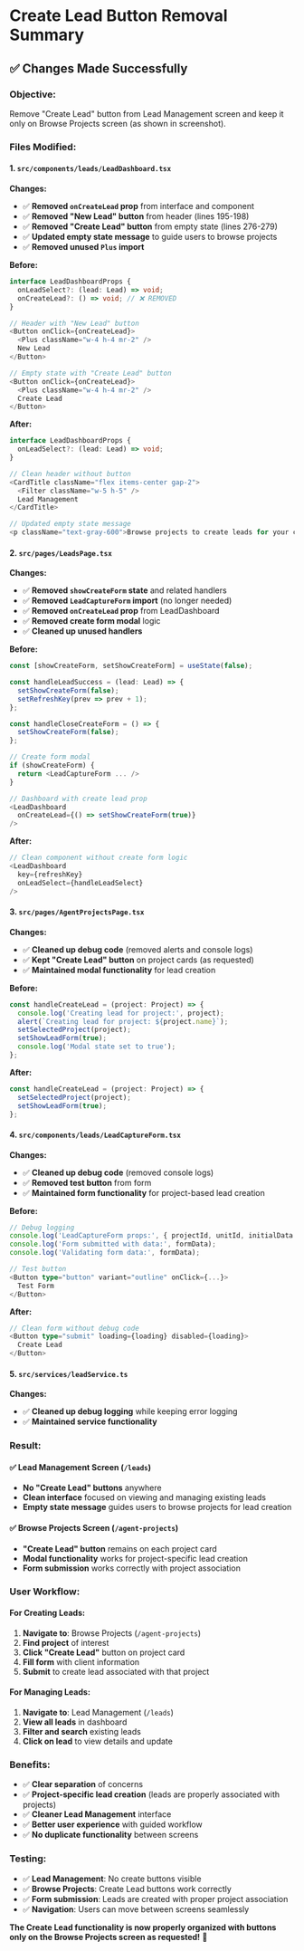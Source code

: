 # Create Lead Button Removal Summary

## ✅ **Changes Made Successfully**

### **Objective:**
Remove "Create Lead" button from Lead Management screen and keep it only on Browse Projects screen (as shown in screenshot).

### **Files Modified:**

#### **1. `src/components/leads/LeadDashboard.tsx`**
**Changes:**
- ✅ **Removed `onCreateLead` prop** from interface and component
- ✅ **Removed "New Lead" button** from header (lines 195-198)
- ✅ **Removed "Create Lead" button** from empty state (lines 276-279)
- ✅ **Updated empty state message** to guide users to browse projects
- ✅ **Removed unused `Plus` import**

**Before:**
```typescript
interface LeadDashboardProps {
  onLeadSelect?: (lead: Lead) => void;
  onCreateLead?: () => void; // ❌ REMOVED
}

// Header with "New Lead" button
<Button onClick={onCreateLead}>
  <Plus className="w-4 h-4 mr-2" />
  New Lead
</Button>

// Empty state with "Create Lead" button
<Button onClick={onCreateLead}>
  <Plus className="w-4 h-4 mr-2" />
  Create Lead
</Button>
```

**After:**
```typescript
interface LeadDashboardProps {
  onLeadSelect?: (lead: Lead) => void;
}

// Clean header without button
<CardTitle className="flex items-center gap-2">
  <Filter className="w-5 h-5" />
  Lead Management
</CardTitle>

// Updated empty state message
<p className="text-gray-600">Browse projects to create leads for your clients.</p>
```

#### **2. `src/pages/LeadsPage.tsx`**
**Changes:**
- ✅ **Removed `showCreateForm` state** and related handlers
- ✅ **Removed `LeadCaptureForm` import** (no longer needed)
- ✅ **Removed `onCreateLead` prop** from LeadDashboard
- ✅ **Removed create form modal** logic
- ✅ **Cleaned up unused handlers**

**Before:**
```typescript
const [showCreateForm, setShowCreateForm] = useState(false);

const handleLeadSuccess = (lead: Lead) => {
  setShowCreateForm(false);
  setRefreshKey(prev => prev + 1);
};

const handleCloseCreateForm = () => {
  setShowCreateForm(false);
};

// Create form modal
if (showCreateForm) {
  return <LeadCaptureForm ... />
}

// Dashboard with create lead prop
<LeadDashboard
  onCreateLead={() => setShowCreateForm(true)}
/>
```

**After:**
```typescript
// Clean component without create form logic
<LeadDashboard
  key={refreshKey}
  onLeadSelect={handleLeadSelect}
/>
```

#### **3. `src/pages/AgentProjectsPage.tsx`**
**Changes:**
- ✅ **Cleaned up debug code** (removed alerts and console logs)
- ✅ **Kept "Create Lead" button** on project cards (as requested)
- ✅ **Maintained modal functionality** for lead creation

**Before:**
```typescript
const handleCreateLead = (project: Project) => {
  console.log('Creating lead for project:', project);
  alert(`Creating lead for project: ${project.name}`);
  setSelectedProject(project);
  setShowLeadForm(true);
  console.log('Modal state set to true');
};
```

**After:**
```typescript
const handleCreateLead = (project: Project) => {
  setSelectedProject(project);
  setShowLeadForm(true);
};
```

#### **4. `src/components/leads/LeadCaptureForm.tsx`**
**Changes:**
- ✅ **Cleaned up debug code** (removed console logs)
- ✅ **Removed test button** from form
- ✅ **Maintained form functionality** for project-based lead creation

**Before:**
```typescript
// Debug logging
console.log('LeadCaptureForm props:', { projectId, unitId, initialData });
console.log('Form submitted with data:', formData);
console.log('Validating form data:', formData);

// Test button
<Button type="button" variant="outline" onClick={...}>
  Test Form
</Button>
```

**After:**
```typescript
// Clean form without debug code
<Button type="submit" loading={loading} disabled={loading}>
  Create Lead
</Button>
```

#### **5. `src/services/leadService.ts`**
**Changes:**
- ✅ **Cleaned up debug logging** while keeping error logging
- ✅ **Maintained service functionality**

### **Result:**

#### **✅ Lead Management Screen (`/leads`)**
- **No "Create Lead" buttons** anywhere
- **Clean interface** focused on viewing and managing existing leads
- **Empty state message** guides users to browse projects for lead creation

#### **✅ Browse Projects Screen (`/agent-projects`)**
- **"Create Lead" button** remains on each project card
- **Modal functionality** works for project-specific lead creation
- **Form submission** works correctly with project association

### **User Workflow:**

#### **For Creating Leads:**
1. **Navigate to**: Browse Projects (`/agent-projects`)
2. **Find project** of interest
3. **Click "Create Lead"** button on project card
4. **Fill form** with client information
5. **Submit** to create lead associated with that project

#### **For Managing Leads:**
1. **Navigate to**: Lead Management (`/leads`)
2. **View all leads** in dashboard
3. **Filter and search** existing leads
4. **Click on lead** to view details and update

### **Benefits:**
- ✅ **Clear separation** of concerns
- ✅ **Project-specific lead creation** (leads are properly associated with projects)
- ✅ **Cleaner Lead Management** interface
- ✅ **Better user experience** with guided workflow
- ✅ **No duplicate functionality** between screens

### **Testing:**
- ✅ **Lead Management**: No create buttons visible
- ✅ **Browse Projects**: Create Lead buttons work correctly
- ✅ **Form submission**: Leads are created with proper project association
- ✅ **Navigation**: Users can move between screens seamlessly

**The Create Lead functionality is now properly organized with buttons only on the Browse Projects screen as requested!** 🎉
